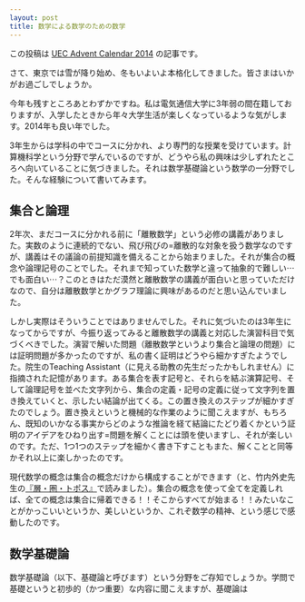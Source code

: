 ```yaml
---
layout: post
title: 数学による数学のための数学
---
```


この投稿は [UEC Advent Calendar 2014](http://www.adventar.org/calendars/335) の記事です。

さて、東京では雪が降り始め、冬もいよいよ本格化してきました。皆さまはいかがお過ごしでしょうか。

今年も残すところあとわずかですね。私は電気通信大学に3年弱の間在籍しておりますが、入学したときから年々大学生活が楽しくなっているような気がします。2014年も良い年でした。

3年生からは学科の中でコースに分かれ、より専門的な授業を受けています。計算機科学という分野で学んでいるのですが、どうやら私の興味は少しずれたところへ向いていることに気づきました。それは数学基礎論という数学の一分野でした。そんな経験について書いてみます。

## 集合と論理
2年次、まだコースに分かれる前に「離散数学」という必修の講義がありました。実数のように連続的でない、飛び飛びの=離散的な対象を扱う数学なのですが、講義はその議論の前提知識を備えることから始まりました。それが集合の概念や論理記号のことでした。それまで知っていた数学と違って抽象的で難しい$\cdots$でも面白い$\cdots$？このときはただ漠然と離散数学の講義が面白いと思っていただけなので、自分は離散数学とかグラフ理論に興味があるのだと思い込んでいました。

しかし実際はそういうことではありませんでした。それに気づいたのは3年生になってからですが、今振り返ってみると離散数学の講義と対応した演習科目で気づくべきでした。演習で解いた問題（離散数学というより集合と論理の問題）には証明問題が多かったのですが、私の書く証明はどうやら細かすぎたようでした。院生のTeaching Assistant（に見える助教の先生だったかもしれません）に指摘された記憶があります。ある集合を表す記号と、それらを結ぶ演算記号、そして論理記号を並べた文字列から、集合の定義・記号の定義に従って文字列を置き換えていくと、示したい結論が出てくる。この置き換えのステップが細かすぎたのでしょう。置き換えというと機械的な作業のように聞こえますが、もちろん、既知のいかなる事実からどのような推論を経て結論にたどり着くかという証明のアイデアをひねり出す=問題を解くことには頭を使いますし、それが楽しいのです。ただ、1つ1つのステップを細かく書き下すこともまた、解くことと同等かそれ以上に楽しかったのです。

現代数学の概念は集合の概念だけから構成することができます（と、竹内外史先生の[『層・圏・トポス』](http://www.nippyo.co.jp/book/4133.html)で読みました）。集合の概念を使って全てを定義しれば、全ての概念は集合に帰着できる！！そこからすべてが始まる！！みたいなことがかっこいいというか、美しいというか、これぞ数学の精神、という感じで感動したのです。

## 数学基礎論
数学基礎論（以下、基礎論と呼びます）という分野をご存知でしょうか。学問で基礎というと初歩的（かつ重要）な内容に聞こえますが、基礎論は
